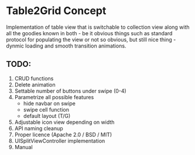 # Table2Grid Concept

Implementation of table view that is switchable to collection view along with all the goodies known in both - be it obvious things such as standard protocol for populating the view or not so obvious, but still nice thing - dynmic loading and smooth transition animations.

## TODO:

1. CRUD functions
2. Delete animation
3. Settable number of buttons under swipe (0-4)
4. Parametrize all possible features
    - hide navbar on swipe
    - swipe cell function
    - default layout (T/G)
5. Adjustable icon view depending on width
6. API naming cleanup
7. Proper licence (Apache 2.0 / BSD / MIT)
8. UISplitViewController implementation
9. Manual